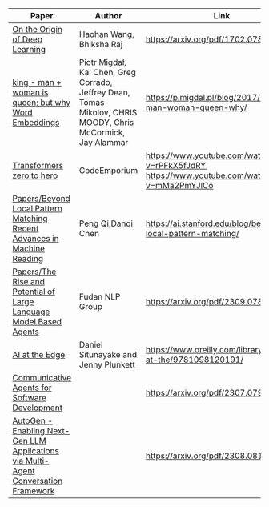 | **Paper**                                                                                                                                                             | **Author**                                                                                                   | **Link**                                                                                 |
| --------------------------------------------------------------------------------------------------------------------------------------------------------------------- | ------------------------------------------------------------------------------------------------------------ | ---------------------------------------------------------------------------------------- |
| [On the Origin of Deep Learning](Papers/On%20the%20Origin%20of%20Deep%20Learning.md)                                                                                  | Haohan Wang, Bhiksha Raj                                                                                     | https://arxiv.org/pdf/1702.07800.pdf                                                     |
| [king - man + woman is queen; but why Word Embeddings](Papers/king%20-%20man%20+%20woman%20is%20queen;%20but%20why%20Word%20Embeddings.md)                            | Piotr Migdał, Kai Chen, Greg Corrado, Jeffrey Dean, Tomas Mikolov, CHRIS MOODY, Chris McCormick, Jay Alammar | https://p.migdal.pl/blog/2017/01/king-man-woman-queen-why/                               |
| [Transformers zero to hero](Papers/Transformers%20zero%20to%20hero.md)                                                                                                | CodeEmporium                                                                                                 | https://www.youtube.com/watch?v=rPFkX5fJdRY, https://www.youtube.com/watch?v=mMa2PmYJlCo |
| [Papers/Beyond Local Pattern Matching Recent Advances in Machine Reading](Papers/Beyond%20Local%20Pattern%20Matching%20Recent%20Advances%20in%20Machine%20Reading.md) | Peng Qi,Danqi Chen                                                                                           | https://ai.stanford.edu/blog/beyond-local-pattern-matching/                              |
| [Papers/The Rise and Potential of Large Language Model Based Agents](Papers/The%20Rise%20and%20Potential%20of%20Large%20Language%20Model%20Based%20Agents.md)         | Fudan NLP Group                                                                                              | https://arxiv.org/pdf/2309.07864v3.pdf                                                   |
| [AI at the Edge](Books/AI%20at%20the%20Edge.md)                                                                                                                       | Daniel Situnayake and Jenny Plunkett                                                                         | https://www.oreilly.com/library/view/ai-at-the/9781098120191/                            |
| [Communicative Agents for Software Development](Papers/Communicative%20Agents%20for%20Software%20Development.md)                                                      |                                                                                                              | https://arxiv.org/pdf/2307.07924v3.pdf                                                   |
| [AutoGen - Enabling Next-Gen LLM Applications via Multi-Agent Conversation Framework](Papers/AutoGen%20-%20Enabling%20Next-Gen%20LLM%20Applications%20via%20Multi-Agent%20Conversation%20Framework.md)                                                                               |                                                                                                              | https://arxiv.org/pdf/2308.08155v1.pdf                                                                                         |


